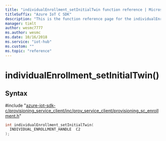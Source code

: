 ```yaml
---                             
title: "individualEnrollment_setInitialTwin function reference | Microsoft Docs" 
titleSuffix: "Azure IoT C SDK"            
description: "This is the function reference page for the individualEnrollment_setInitialTwin() function in the Azure IoT C SDK. This SDK is used with Azure IoT Hub and Azure IoT Hub Device Provisioning Service"            
manager: timlt                 
author: wesmc7777              
ms.author: wesmc               
ms.date: 10/16/2018                    
ms.service: "iot-hub"             
ms.custom: ""                
ms.topic: "reference"        
---                            
```


# individualEnrollment_setInitialTwin()

## Syntax

\#include "[azure-iot-sdk-c/provisioning_service_client/inc/prov_service_client/provisioning_sc_enrollment.h](../provisioning-sc-enrollment-h.md)"  
```C
int individualEnrollment_setInitialTwin(
  INDIVIDUAL_ENROLLMENT_HANDLE  C2
);
```

